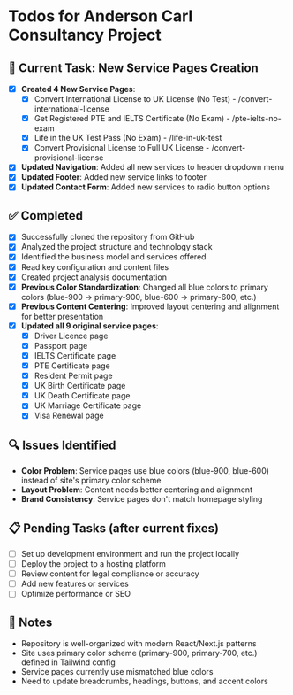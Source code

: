 # Todos for Anderson Carl Consultancy Project

## 🎯 Current Task: New Service Pages Creation
- [x] **Created 4 New Service Pages**:
  - [x] Convert International License to UK License (No Test) - /convert-international-license
  - [x] Get Registered PTE and IELTS Certificate (No Exam) - /pte-ielts-no-exam
  - [x] Life in the UK Test Pass (No Exam) - /life-in-uk-test
  - [x] Convert Provisional License to Full UK License - /convert-provisional-license
- [x] **Updated Navigation**: Added all new services to header dropdown menu
- [x] **Updated Footer**: Added new service links to footer
- [x] **Updated Contact Form**: Added new services to radio button options

## ✅ Completed
- [x] Successfully cloned the repository from GitHub
- [x] Analyzed the project structure and technology stack
- [x] Identified the business model and services offered
- [x] Read key configuration and content files
- [x] Created project analysis documentation
- [x] **Previous Color Standardization**: Changed all blue colors to primary colors (blue-900 → primary-900, blue-600 → primary-600, etc.)
- [x] **Previous Content Centering**: Improved layout centering and alignment for better presentation
- [x] **Updated all 9 original service pages**:
  - [x] Driver Licence page
  - [x] Passport page
  - [x] IELTS Certificate page
  - [x] PTE Certificate page
  - [x] Resident Permit page
  - [x] UK Birth Certificate page
  - [x] UK Death Certificate page
  - [x] UK Marriage Certificate page
  - [x] Visa Renewal page

## 🔍 Issues Identified
- **Color Problem**: Service pages use blue colors (blue-900, blue-600) instead of site's primary color scheme
- **Layout Problem**: Content needs better centering and alignment
- **Brand Consistency**: Service pages don't match homepage styling

## 📋 Pending Tasks (after current fixes)
- [ ] Set up development environment and run the project locally
- [ ] Deploy the project to a hosting platform
- [ ] Review content for legal compliance or accuracy
- [ ] Add new features or services
- [ ] Optimize performance or SEO

## 📝 Notes
- Repository is well-organized with modern React/Next.js patterns
- Site uses primary color scheme (primary-900, primary-700, etc.) defined in Tailwind config
- Service pages currently use mismatched blue colors
- Need to update breadcrumbs, headings, buttons, and accent colors
